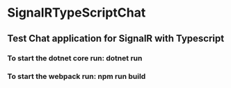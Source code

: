 # SignalRTypeScriptChat

## Test Chat application for SignalR with Typescript

### To start the dotnet core run: dotnet run

### To start the webpack run: npm run build